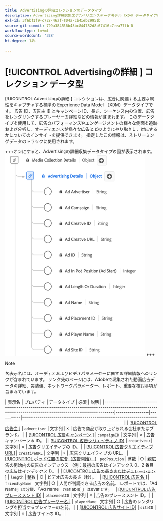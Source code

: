 ```yaml
---
title: Advertisingの詳細コレクションのデータタイプ
description: Advertising詳細収集エクスペリエンスデータモデル（XDM）データタイプについて説明します。
exl-id: 3f6bf1f9-c728-46af-804a-cb41eb29951b
source-git-commit: 799a384556b43bc844782d8b67416c7eea77fbf0
workflow-type: tm+mt
source-wordcount: '338'
ht-degree: 14%

---
```


# [!UICONTROL Advertisingの詳細 ] コレクション データ型

[!UICONTROL Advertisingの詳細 ] コレクションは、広告に関連する主要な属性をキャプチャする標準の Experience Data Model （XDM）データタイプです。 広告 ID、広告主 ID とキャンペーン ID、長さ、シーケンス内の位置、広告をレンダリングするプレーヤーの詳細などの情報が含まれます。 このデータタイプを使用して、広告のパフォーマンスやエンゲージメントの様々な側面を追跡および分析し、オーディエンスが様々な広告とどのようにやり取りし、対応するかについてのインサイトを提供できます。 指定したこの情報は、ストリーミングデータのトラックに使用されます。

+++オンにすると、Advertisingの詳細収集データタイプの図が表示されます。
![Advertisingの詳細コレクションのデータタイプを示す図。](../images/data-types/advertising-details-collection.png)
+++

>[!NOTE]
>
>各表示名には、オーディオおよびビデオパラメーターに関する詳細情報へのリンクが含まれています。 リンク先のページには、Adobeで収集された動画広告データの詳細、実装値、ネットワークパラメーター、レポート、重要な検討事項が含まれています。

| 表示名 | プロパティ | データタイプ | 必須 | 説明 |
|-----------------------------------------------------------------------------------------------------------------------------------------------------------------|-----------------|-----------|----------------------------------------------------------------------------------------------------------------------------------|
| [[!UICONTROL  広告主 ]](https://experienceleague.adobe.com/docs/media-analytics/using/implementation/variables/ad-parameters.html#advertiser) | `advertiser` | 文字列 | × | 広告で商品が取り上げられる会社またはブランド。 |
| [[!UICONTROL  広告キャンペーン ]](https://experienceleague.adobe.com/docs/media-analytics/using/implementation/variables/ad-parameters.html#campaign-id) | `campaignID` | 文字列 | × | 広告キャンペーンの ID。 |
| [[!UICONTROL  広告クリエイティブ ID]](https://experienceleague.adobe.com/docs/media-analytics/using/implementation/variables/ad-parameters.html#creative-id) | `creativeID` | 文字列 | × | 広告クリエイティブの ID。 |
| [[!UICONTROL  広告クリエイティブ URL]](https://experienceleague.adobe.com/docs/media-analytics/using/implementation/variables/ad-parameters.html#creative-url) | `creativeURL` | 文字列 | × | 広告クリエイティブの URL。 |
| [[!UICONTROL  ポッド位置の広告（広告開始） ]](https://experienceleague.adobe.com/docs/media-analytics/using/implementation/variables/ad-parameters.html#ad-start) | `podPosition` | 整数 | ○ | 親広告の開始内の広告のインデックス （例：最初の広告はインデックス 0、2 番目の広告はインデックス 1）。 |
| [[!UICONTROL  広告の長さまたはデュレーション ]](https://experienceleague.adobe.com/docs/media-analytics/using/implementation/variables/ad-parameters.html#ad-length) | `length` | 整数 | ○ | ビデオ広告の長さ（秒）。 |
| [[!UICONTROL  広告名 ]](https://experienceleague.adobe.com/docs/media-analytics/using/implementation/variables/ad-parameters.html#ad-name) | `friendlyName` | 文字列 | ○ | 人間が判読できる広告の名前。 レポートでは、「Ad Name」は分類、「Ad Name （variable）」はeVarです。 |
| [[!UICONTROL  広告プレースメント ID]](https://experienceleague.adobe.com/docs/media-analytics/using/implementation/variables/ad-parameters.html#placement-id) | `placementID` | 文字列 | × | 広告のプレースメント ID。 |
| [[!UICONTROL  広告プレーヤー名 ]](https://experienceleague.adobe.com/docs/media-analytics/using/implementation/variables/ad-parameters.html#ad-player-name) | `playerName` | 文字列 | ○ | 広告のレンダリングを担当するプレイヤーの名前。 |
| [[!UICONTROL  広告サイト ID]](https://experienceleague.adobe.com/docs/media-analytics/using/implementation/variables/ad-parameters.html#site-id) | `siteID` | 文字列 | × | 広告サイトの ID。 |
